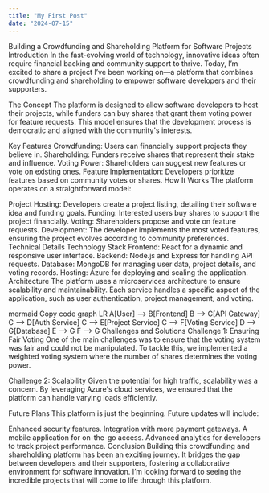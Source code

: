 ```yaml
---
title: "My First Post"
date: "2024-07-15"
---
```


Building a Crowdfunding and Shareholding Platform for Software Projects
Introduction
In the fast-evolving world of technology, innovative ideas often require financial backing and community support to thrive. Today, I’m excited to share a project I’ve been working on—a platform that combines crowdfunding and shareholding to empower software developers and their supporters.

The Concept
The platform is designed to allow software developers to host their projects, while funders can buy shares that grant them voting power for feature requests. This model ensures that the development process is democratic and aligned with the community's interests.

Key Features
Crowdfunding: Users can financially support projects they believe in.
Shareholding: Funders receive shares that represent their stake and influence.
Voting Power: Shareholders can suggest new features or vote on existing ones.
Feature Implementation: Developers prioritize features based on community votes or shares.
How It Works
The platform operates on a straightforward model:

Project Hosting: Developers create a project listing, detailing their software idea and funding goals.
Funding: Interested users buy shares to support the project financially.
Voting: Shareholders propose and vote on feature requests.
Development: The developer implements the most voted features, ensuring the project evolves according to community preferences.
Technical Details
Technology Stack
Frontend: React for a dynamic and responsive user interface.
Backend: Node.js and Express for handling API requests.
Database: MongoDB for managing user data, project details, and voting records.
Hosting: Azure for deploying and scaling the application.
Architecture
The platform uses a microservices architecture to ensure scalability and maintainability. Each service handles a specific aspect of the application, such as user authentication, project management, and voting.

mermaid
Copy code
graph LR
    A[User] --> B[Frontend]
    B --> C[API Gateway]
    C --> D[Auth Service]
    C --> E[Project Service]
    C --> F[Voting Service]
    D --> G[Database]
    E --> G
    F --> G
Challenges and Solutions
Challenge 1: Ensuring Fair Voting
One of the main challenges was to ensure that the voting system was fair and could not be manipulated. To tackle this, we implemented a weighted voting system where the number of shares determines the voting power.

Challenge 2: Scalability
Given the potential for high traffic, scalability was a concern. By leveraging Azure's cloud services, we ensured that the platform can handle varying loads efficiently.

Future Plans
This platform is just the beginning. Future updates will include:

Enhanced security features.
Integration with more payment gateways.
A mobile application for on-the-go access.
Advanced analytics for developers to track project performance.
Conclusion
Building this crowdfunding and shareholding platform has been an exciting journey. It bridges the gap between developers and their supporters, fostering a collaborative environment for software innovation. I’m looking forward to seeing the incredible projects that will come to life through this platform.
